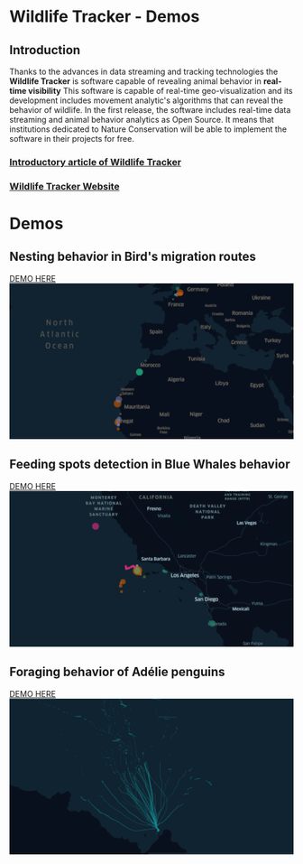 # Wildlife Tracker - Demos

## Introduction
Thanks to the advances in data streaming and tracking technologies the **Wildlife Tracker** is software capable of revealing animal behavior in **real-time visibility**
This software is capable of real-time geo-visualization and its development includes movement analytic's algorithms that can reveal the behavior of wildlife. In the first release, the software includes real-time data streaming and animal behavior analytics as Open Source. It means that institutions dedicated to Nature Conservation will be able to implement the software in their projects for free.

### [Introductory article of Wildlife Tracker]()
### [Wildlife Tracker Website]()

# Demos
## Nesting behavior in Bird's migration routes
[DEMO HERE]()
![animation](gif/birds-gif.gif)

## Feeding spots detection in Blue Whales behavior
[DEMO HERE]()
![animation](gif/whales-gif.gif)

## Foraging behavior of Adélie penguins
[DEMO HERE]()
![animation](gif/penguins-gif.gif)
